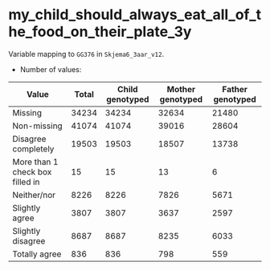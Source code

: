 # my_child_should_always_eat_all_of_the_food_on_their_plate_3y
Variable mapping to `GG376` in `Skjema6_3aar_v12`.
- Number of values:

| Value | Total | Child genotyped | Mother genotyped | Father genotyped |
| ----- | ----- | --------------- | ---------------- | ---------------- |
| Missing | 34234 | 34234 | 32634 | 21480 |
| Non-missing | 41074 | 41074 | 39016 | 28604 |
| Disagree completely | 19503 | 19503 | 18507 |13738 |
| More than 1 check box filled in | 15 | 15 | 13 |6 |
| Neither/nor | 8226 | 8226 | 7826 |5671 |
| Slightly agree | 3807 | 3807 | 3637 |2597 |
| Slightly disagree | 8687 | 8687 | 8235 |6033 |
| Totally agree | 836 | 836 | 798 |559 |



